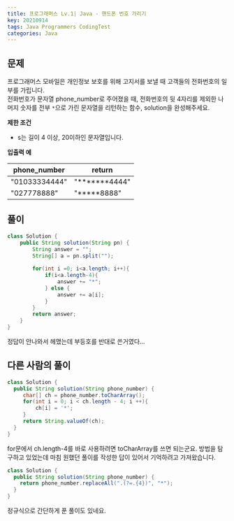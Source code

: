```yaml
---
title: 프로그래머스 Lv.1| Java - 핸드폰 번호 가리기
key: 20210914
tags: Java Programmers CodingTest
categories: Java
---
```


## 문제

프로그래머스 모바일은 개인정보 보호를 위해 고지서를 보낼 때 고객들의 전화번호의 일부를 가립니다.  
전화번호가 문자열 phone_number로 주어졌을 때, 전화번호의 뒷 4자리를 제외한 나머지 숫자를 전부 `*`으로 가린 문자열을 리턴하는 함수, solution을 완성해주세요.  

**제한 조건**  

* s는 길이 4 이상, 20이하인 문자열입니다.    

**입출력 예**  

|phone_number|return|
|--|--|
|"01033334444"|"*******4444"|
|"027778888"|"*****8888"|

## 풀이
~~~java
class Solution {
    public String solution(String pn) {
        String answer = "";
        String[] a = pn.split("");
        
        for(int i =0; i<a.length; i++){
            if(i<a.length-4){
                answer += "*";
            } else {
                answer += a[i];
            }            
        }      
        return answer;
    }
}
~~~

정답이 안나와서 헤맸는데 부등호를 반대로 쓴거였다...  

## 다른 사람의 풀이
~~~java
class Solution {
  public String solution(String phone_number) {
     char[] ch = phone_number.toCharArray();
     for(int i = 0; i < ch.length - 4; i ++){
         ch[i] = '*';
     }
     return String.valueOf(ch);
  }
}
~~~

for문에서 ch.length-4를 바로 사용하려면 toCharArray를 쓰면 되는군요. 방법을 탐구하고 있었는데 마침 원했던 풀이를 작성한 답이 있어서 기억하려고 가져왔습니다.  

~~~java
class Solution {
  public String solution(String phone_number) {
    return phone_number.replaceAll(".(?=.{4})", "*");
  }
}
~~~

정규식으로 간단하게 푼 풀이도 있네요.  
